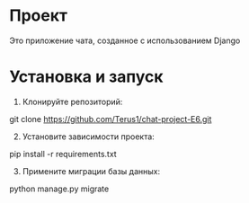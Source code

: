 # Проект
Это приложение чата, созданное с использованием Django

# Установка и запуск
1. Клонируйте репозиторий:

git clone https://github.com/Terus1/chat-project-E6.git


2. Установите зависимости проекта:

pip install -r requirements.txt


3. Примените миграции базы данных:

python manage.py migrate




